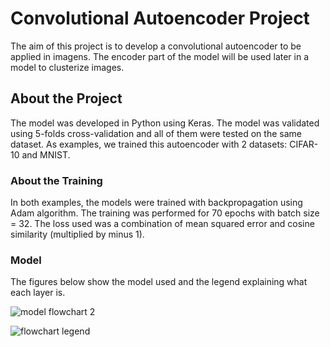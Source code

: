 # Convolutional Autoencoder Project

The aim of this project is to develop a convolutional autoencoder to be applied in imagens.
The encoder part of the model will be used later in a model to clusterize images.

## About the Project

The model was developed in Python using Keras.
The model was validated using 5-folds cross-validation and all of them were tested on the same dataset.
As examples, we trained this autoencoder with 2 datasets: CIFAR-10 and MNIST.

### About the Training
In both examples, the models were trained with backpropagation using Adam  algorithm.
The training was performed for 70 epochs with batch size = 32.
The loss used was a combination of mean squared error and cosine similarity (multiplied by minus 1).


### Model

The figures below show the model used and the legend explaining what each layer is.

![model flowchart 2](https://user-images.githubusercontent.com/58445878/102835645-08861780-43d6-11eb-88d6-cd4aaaa350de.png)


![flowchart legend](https://user-images.githubusercontent.com/58445878/102835649-0de36200-43d6-11eb-942d-0f447fe3c021.png)
